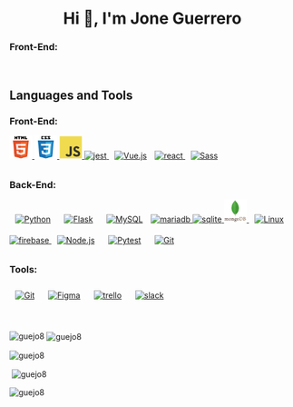 
<h1 align="center">Hi 👋, I'm Jone Guerrero</h1>

<h3 align="left">Front-End:</h3>

</div>  

<br/>  

## Languages and Tools  
### Front-End:
<div>
  <p align="left"> <a href="https://www.w3.org/html/" target="_blank" rel="noreferrer"> <img src="https://raw.githubusercontent.com/devicons/devicon/master/icons/html5/html5-original-wordmark.svg" alt="html5" width="40" height="40"/> </a>
    <a href="https://www.w3schools.com/css/" target="_blank" rel="noreferrer"> <img src="https://raw.githubusercontent.com/devicons/devicon/master/icons/css3/css3-original-wordmark.svg" alt="css3" width="40" height="40"/> </a> </a>
  <a href="https://developer.mozilla.org/en-US/docs/Web/JavaScript" target="_blank" rel="noreferrer"> <img src="https://raw.githubusercontent.com/devicons/devicon/master/icons/javascript/javascript-original.svg" alt="javascript" width="40" height="40"/> </a> 
  <a href="https://jestjs.io" target="_blank" rel="noreferrer"> <img src="https://www.vectorlogo.zone/logos/jestjsio/jestjsio-icon.svg" alt="jest" width="40" height="40"/> </a> <a href="https://vuejs.org/" target="_blank"><img style="margin: 10px" src="https://profilinator.rishav.dev/skills-assets/vuejs-original-wordmark.svg" alt="Vue.js" height="40" /></a> 
  <a href="https://getbootstrap.com" target="_blank" rel="noreferrer"> <img src="https://www.vectorlogo.zone/logos/getbootstrap/getbootstrap-ar21.svg" alt="react" width="60" height="40"/> 
    <a href="https://sass-lang.com/" target="_blank"><img style="margin: 10px" src="https://profilinator.rishav.dev/skills-assets/sass-original.svg" alt="Sass" height="40" /></a></p>

  ### Back-End:
<a href="https://www.python.org/" target="_blank"><img style="margin: 10px" src="https://profilinator.rishav.dev/skills-assets/python-original.svg" alt="Python" height="40" /></a>
<a href="https://flask.palletsprojects.com/" target="_blank"><img style="margin: 10px" src="https://profilinator.rishav.dev/skills-assets/flask.png" alt="Flask" height="40" /></a>
<a href="https://www.mysql.com/" target="_blank"><img style="margin: 10px" src="https://profilinator.rishav.dev/skills-assets/mysql-original-wordmark.svg" alt="MySQL" height="60" /></a>
<a href="https://mariadb.org/" target="_blank" rel="noreferrer"> <img src="https://www.vectorlogo.zone/logos/mariadb/mariadb-icon.svg" alt="mariadb" width="40" height="40"/> </a>
<a href="https://www.sqlite.org/" target="_blank" rel="noreferrer"> <img src="https://www.vectorlogo.zone/logos/sqlite/sqlite-icon.svg" alt="sqlite" width="40" height="40"/> </a>
 <a href="https://www.mongodb.com/" target="_blank" rel="noreferrer"> <img src="https://raw.githubusercontent.com/devicons/devicon/master/icons/mongodb/mongodb-original-wordmark.svg" alt="mongodb" width="40" height="40"/> </a> 
<a href="https://www.linux.org/" target="_blank"><img style="margin: 10px" src="https://profilinator.rishav.dev/skills-assets/linux-original.svg" alt="Linux" height="40" /></a> 
<a href="https://firebase.google.com/" target="_blank" rel="noreferrer"> <img src="https://www.vectorlogo.zone/logos/firebase/firebase-icon.svg" alt="firebase" width="40" height="40"/> </a>
<a href="https://nodejs.org/" target="_blank"><img style="margin: 10px" src="https://profilinator.rishav.dev/skills-assets/nodejs-original-wordmark.svg" alt="Node.js" height="40" /></a>
<a href="https://docs.pytest.org/en/7.4.x/" target="_blank"><img style="margin: 10px" src="https://docs.pytest.org/en/latest/_static/pytest_logo_curves.svg" alt="Pytest" height="40" /></a>
<a href="https://github.com/" target="_blank"><img style="margin: 10px" src="https://profilinator.rishav.dev/skills-assets/git-scm-icon.svg" alt="Git" height="40" /></a>

### Tools:
<a href="https://github.com/" target="_blank"><img style="margin: 10px" src="https://profilinator.rishav.dev/skills-assets/git-scm-icon.svg" alt="Git" height="40" /></a>
<a href="https://www.figma.com/" target="_blank"><img style="margin: 10px" src="https://profilinator.rishav.dev/skills-assets/figma-icon.svg" alt="Figma" height="40" /></a>
<a href="https://trello.com/home" target="_blank"><img style="margin: 10px" src="https://www.vectorlogo.zone/logos/trello/trello-icon.svg" alt="trello" height="40" /></a>
<a href="https://slack.com/intl/es-es/" target="_blank"><img style="margin: 10px" src="https://www.vectorlogo.zone/logos/slack/slack-icon.svg" alt="slack" height="40" /></a>
</div>

<br/>
<p><img align="left" src="https://github-readme-stats.vercel.app/api/top-langs?username=guejo8&show_icons=true&locale=en&layout=compact" alt="guejo8" /></p>

<p>&nbsp;<img align="center" src="https://github-readme-stats.vercel.app/api?username=guejo8&show_icons=true&locale=en" alt="guejo8" /></p>

<p><img align="center" src="https://github-readme-streak-stats.herokuapp.com/?user=guejo8&" alt="guejo8" /></p>


<p>&nbsp;<img align="center" src="https://github-readme-stats.vercel.app/api?username=guejo8&show_icons=true&locale=en" alt="guejo8" /></p>

<p><img align="center" src="https://github-readme-streak-stats.herokuapp.com/?user=guejo8&" alt="guejo8" /></p>






